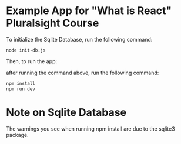 # Example App for "What is React" Pluralsight Course

To initialize the Sqlite Database, run the following command:

```bash
node init-db.js
```

Then, to run the app:

after running the command above, run the following command:

```bash
npm install
npm run dev
```

# Note on Sqlite Database

The warnings you see when running npm install are due to the sqlite3 package.


